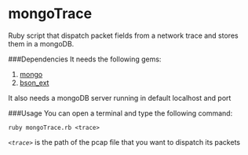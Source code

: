 mongoTrace
==========

Ruby script that dispatch packet fields from a network trace and stores them in a mongoDB.

###Dependencies
It needs the following gems:
  1. [mongo][]
  2. [bson_ext][]
  
It also needs a mongoDB server running in default localhost and port

###Usage
  You can open a terminal and type the following command:
  
  
  `ruby mongoTrace.rb <trace>`
  
  
  *`<trace>`* is the path of the pcap file that you want to dispatch its packets

[bson_ext]: https://rubygems.org/gems/bson_ext
[mongo]: https://rubygems.org/gems/mongo‎
